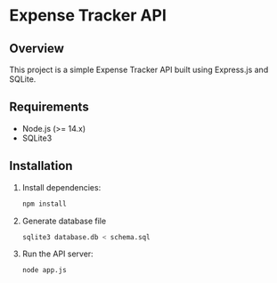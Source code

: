 # Expense Tracker API

## Overview
This project is a simple Expense Tracker API built using Express.js and SQLite.

## Requirements
- Node.js (>= 14.x)
- SQLite3

## Installation
1. Install dependencies:
   ```sh
   npm install
   ```
2. Generate database file
   ```sh
   sqlite3 database.db < schema.sql
   ```
3. Run the API server:
   ```sh
   node app.js
   ```